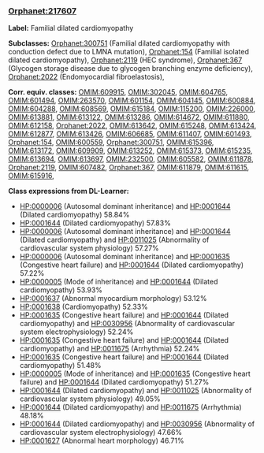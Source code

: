 
### [Orphanet:217607](http://www.orpha.net/ORDO/Orphanet_217607)
**Label:** Familial dilated cardiomyopathy

**Subclasses:** [Orphanet:300751](http://www.orpha.net/ORDO/Orphanet_300751) (Familial dilated cardiomyopathy with conduction defect due to LMNA mutation), [Orphanet:154](http://www.orpha.net/ORDO/Orphanet_154) (Familial isolated dilated cardiomyopathy), [Orphanet:2119](http://www.orpha.net/ORDO/Orphanet_2119) (HEC syndrome), [Orphanet:367](http://www.orpha.net/ORDO/Orphanet_367) (Glycogen storage disease due to glycogen branching enzyme deficiency), [Orphanet:2022](http://www.orpha.net/ORDO/Orphanet_2022) (Endomyocardial fibroelastosis), 

**Corr. equiv. classes:** [OMIM:609915](http://purl.obolibrary.org/obo/OMIM_609915), [OMIM:302045](http://purl.obolibrary.org/obo/OMIM_302045), [OMIM:604765](http://purl.obolibrary.org/obo/OMIM_604765), [OMIM:601494](http://purl.obolibrary.org/obo/OMIM_601494), [OMIM:263570](http://purl.obolibrary.org/obo/OMIM_263570), [OMIM:601154](http://purl.obolibrary.org/obo/OMIM_601154), [OMIM:604145](http://purl.obolibrary.org/obo/OMIM_604145), [OMIM:600884](http://purl.obolibrary.org/obo/OMIM_600884), [OMIM:604288](http://purl.obolibrary.org/obo/OMIM_604288), [OMIM:608569](http://purl.obolibrary.org/obo/OMIM_608569), [OMIM:615184](http://purl.obolibrary.org/obo/OMIM_615184), [OMIM:115200](http://purl.obolibrary.org/obo/OMIM_115200), [OMIM:226000](http://purl.obolibrary.org/obo/OMIM_226000), [OMIM:613881](http://purl.obolibrary.org/obo/OMIM_613881), [OMIM:613122](http://purl.obolibrary.org/obo/OMIM_613122), [OMIM:613286](http://purl.obolibrary.org/obo/OMIM_613286), [OMIM:614672](http://purl.obolibrary.org/obo/OMIM_614672), [OMIM:611880](http://purl.obolibrary.org/obo/OMIM_611880), [OMIM:612158](http://purl.obolibrary.org/obo/OMIM_612158), [Orphanet:2022](http://www.orpha.net/ORDO/Orphanet_2022), [OMIM:613642](http://purl.obolibrary.org/obo/OMIM_613642), [OMIM:615248](http://purl.obolibrary.org/obo/OMIM_615248), [OMIM:613424](http://purl.obolibrary.org/obo/OMIM_613424), [OMIM:612877](http://purl.obolibrary.org/obo/OMIM_612877), [OMIM:613426](http://purl.obolibrary.org/obo/OMIM_613426), [OMIM:606685](http://purl.obolibrary.org/obo/OMIM_606685), [OMIM:611407](http://purl.obolibrary.org/obo/OMIM_611407), [OMIM:601493](http://purl.obolibrary.org/obo/OMIM_601493), [Orphanet:154](http://www.orpha.net/ORDO/Orphanet_154), [OMIM:600559](http://purl.obolibrary.org/obo/OMIM_600559), [Orphanet:300751](http://www.orpha.net/ORDO/Orphanet_300751), [OMIM:615396](http://purl.obolibrary.org/obo/OMIM_615396), [OMIM:613172](http://purl.obolibrary.org/obo/OMIM_613172), [OMIM:609909](http://purl.obolibrary.org/obo/OMIM_609909), [OMIM:613252](http://purl.obolibrary.org/obo/OMIM_613252), [OMIM:615373](http://purl.obolibrary.org/obo/OMIM_615373), [OMIM:615235](http://purl.obolibrary.org/obo/OMIM_615235), [OMIM:613694](http://purl.obolibrary.org/obo/OMIM_613694), [OMIM:613697](http://purl.obolibrary.org/obo/OMIM_613697), [OMIM:232500](http://purl.obolibrary.org/obo/OMIM_232500), [OMIM:605582](http://purl.obolibrary.org/obo/OMIM_605582), [OMIM:611878](http://purl.obolibrary.org/obo/OMIM_611878), [Orphanet:2119](http://www.orpha.net/ORDO/Orphanet_2119), [OMIM:607482](http://purl.obolibrary.org/obo/OMIM_607482), [Orphanet:367](http://www.orpha.net/ORDO/Orphanet_367), [OMIM:611879](http://purl.obolibrary.org/obo/OMIM_611879), [OMIM:611615](http://purl.obolibrary.org/obo/OMIM_611615), [OMIM:615916](http://purl.obolibrary.org/obo/OMIM_615916), 

**Class expressions from DL-Learner:**

- [HP:0000006](http://purl.obolibrary.org/obo/HP_0000006) (Autosomal dominant inheritance) and [HP:0001644](http://purl.obolibrary.org/obo/HP_0001644) (Dilated cardiomyopathy) 58.84%
- [HP:0001644](http://purl.obolibrary.org/obo/HP_0001644) (Dilated cardiomyopathy) 57.83%
- [HP:0000006](http://purl.obolibrary.org/obo/HP_0000006) (Autosomal dominant inheritance) and [HP:0001644](http://purl.obolibrary.org/obo/HP_0001644) (Dilated cardiomyopathy) and [HP:0011025](http://purl.obolibrary.org/obo/HP_0011025) (Abnormality of cardiovascular system physiology) 57.27%
- [HP:0000006](http://purl.obolibrary.org/obo/HP_0000006) (Autosomal dominant inheritance) and [HP:0001635](http://purl.obolibrary.org/obo/HP_0001635) (Congestive heart failure) and [HP:0001644](http://purl.obolibrary.org/obo/HP_0001644) (Dilated cardiomyopathy) 57.22%
- [HP:0000005](http://purl.obolibrary.org/obo/HP_0000005) (Mode of inheritance) and [HP:0001644](http://purl.obolibrary.org/obo/HP_0001644) (Dilated cardiomyopathy) 53.93%
- [HP:0001637](http://purl.obolibrary.org/obo/HP_0001637) (Abnormal myocardium morphology) 53.12%
- [HP:0001638](http://purl.obolibrary.org/obo/HP_0001638) (Cardiomyopathy) 52.33%
- [HP:0001635](http://purl.obolibrary.org/obo/HP_0001635) (Congestive heart failure) and [HP:0001644](http://purl.obolibrary.org/obo/HP_0001644) (Dilated cardiomyopathy) and [HP:0030956](http://purl.obolibrary.org/obo/HP_0030956) (Abnormality of cardiovascular system electrophysiology) 52.24%
- [HP:0001635](http://purl.obolibrary.org/obo/HP_0001635) (Congestive heart failure) and [HP:0001644](http://purl.obolibrary.org/obo/HP_0001644) (Dilated cardiomyopathy) and [HP:0011675](http://purl.obolibrary.org/obo/HP_0011675) (Arrhythmia) 52.24%
- [HP:0001635](http://purl.obolibrary.org/obo/HP_0001635) (Congestive heart failure) and [HP:0001644](http://purl.obolibrary.org/obo/HP_0001644) (Dilated cardiomyopathy) 51.48%
- [HP:0000005](http://purl.obolibrary.org/obo/HP_0000005) (Mode of inheritance) and [HP:0001635](http://purl.obolibrary.org/obo/HP_0001635) (Congestive heart failure) and [HP:0001644](http://purl.obolibrary.org/obo/HP_0001644) (Dilated cardiomyopathy) 51.27%
- [HP:0001644](http://purl.obolibrary.org/obo/HP_0001644) (Dilated cardiomyopathy) and [HP:0011025](http://purl.obolibrary.org/obo/HP_0011025) (Abnormality of cardiovascular system physiology) 49.05%
- [HP:0001644](http://purl.obolibrary.org/obo/HP_0001644) (Dilated cardiomyopathy) and [HP:0011675](http://purl.obolibrary.org/obo/HP_0011675) (Arrhythmia) 48.18%
- [HP:0001644](http://purl.obolibrary.org/obo/HP_0001644) (Dilated cardiomyopathy) and [HP:0030956](http://purl.obolibrary.org/obo/HP_0030956) (Abnormality of cardiovascular system electrophysiology) 47.66%
- [HP:0001627](http://purl.obolibrary.org/obo/HP_0001627) (Abnormal heart morphology) 46.71%


